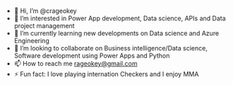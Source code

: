 - 👋 Hi, I’m @crageokey
- 👀 I’m interested in Power App development, Data science, APIs and Data project management
- 🌱 I’m currently learning new developments on Data science and Azure Engineering
- 💞️ I’m looking to collaborate on Business intelligence/Data science, Software development using Power Apps and Python
- 📫 How to reach me rageokey@gmail.com
- ⚡ Fun fact: I love playing internation Checkers and I enjoy MMA

<!---
crageokey/crageokey is a ✨ special ✨ repository because its `README.md` (this file) appears on your GitHub profile.
You can click the Preview link to take a look at your changes.
--->
